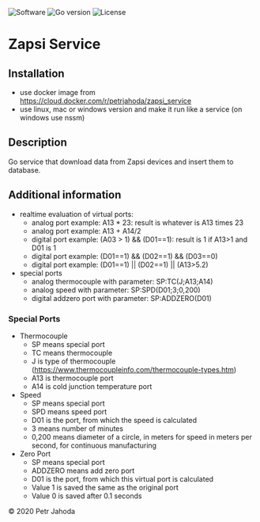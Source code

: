![Software](https://img.shields.io/badge/CLI-Zapsi%20Service-blue) 
![Go version](https://img.shields.io/badge/GO-1.15-brightgreen)
![License](https://img.shields.io/badge/License-MIT-brightgreen)


# Zapsi Service


## Installation
* use docker image from https://cloud.docker.com/r/petrjahoda/zapsi_service
* use linux, mac or windows version and make it run like a service (on windows use nssm)

## Description
Go service that download data from Zapsi devices and insert them to database.

## Additional information
* realtime evaluation of virtual ports:
    * analog port example: A13 * 23: result is whatever is A13 times 23
    * analog port example: A13 + A14/2
    * digital port example: (A03 > 1) && (D01==1): result is 1 if A13>1 and D01 is 1
    * digital port example: (D01==1) && (D02==1) && (D03==0)
    * digital port example: (D01==1) || (D02==1) || (A13>5.2)
* special ports
    * analog thermocouple with parameter: SP:TC(J;A13;A14)
    * analog speed with parameter: SP:SPD(D01;3;0,200)
    * digital addzero port with parameter: SP:ADDZERO(D01)

### Special Ports  
* Thermocouple    
    * SP means special port
    * TC means thermocouple
    * J is type of thermocouple  (https://www.thermocoupleinfo.com/thermocouple-types.htm)
    * A13 is thermocouple port
    * A14 is cold junction temperature port
* Speed     
    * SP means special port
    * SPD means speed port
    * D01 is the port, from which the speed is calculated
    * 3 means number of minutes
    * 0,200 means diameter of a circle, in meters for speed in meters per second, for continuous manufacturing
* Zero Port     
    * SP means special port
    * ADDZERO means add zero port
    * D01 is the port, from which this virtual port is calculated
    * Value 1 is saved the same as the original port
    * Value 0 is saved after 0.1 seconds

    
© 2020 Petr Jahoda

